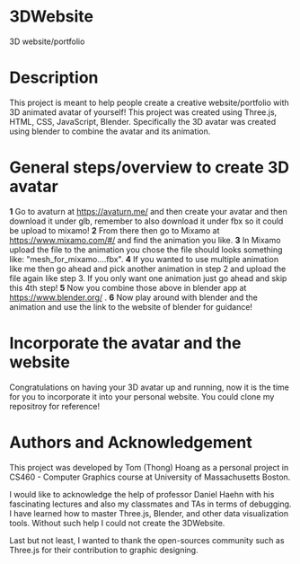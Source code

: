 # 3DWebsite
3D website/portfolio

# Description 
This project is meant to help people create a creative website/portfolio with 3D animated avatar of yourself! This project was created using Three.js, HTML, CSS, JavaScript, Blender. Specifically the 3D avatar was created using blender to combine the avatar and its animation.

# General steps/overview to create 3D avatar
**1** Go to avaturn at https://avaturn.me/ and then create your avatar and then download it under glb, remember to also download it under fbx so it could be upload to mixamo!
**2** From there then go to Mixamo at https://www.mixamo.com/#/  and find the animation you like.
**3** In Mixamo upload the file to the animation you chose the file should looks something like: "mesh_for_mixamo....fbx".
**4** If you wanted to use multiple animation like me then go ahead and pick another animation in step 2 and upload the file again like step 3. If you only want one animation just go ahead and skip this 4th step!
**5** Now you combine those above in blender app at https://www.blender.org/ .
**6** Now play around with blender and the animation and use the link to the website of blender for guidance!

# Incorporate the avatar and the website 
Congratulations on having your 3D avatar up and running, now it is the time for you to incorporate it into your personal website. You could clone my repositroy for reference!

# Authors and Acknowledgement
This project was developed by Tom (Thong) Hoang as a personal project in CS460 - Computer Graphics course at University of Massachusetts Boston.

I would like to acknowledge the help of professor Daniel Haehn with his fascinating lectures and also my classmates and TAs in terms of debugging. I have learned how to master Three.js, Blender, and other data visualization tools. Without such help I could not create the 3DWebsite.

Last but not least, I wanted to thank the open-sources community such as Three.js for their contribution to graphic designing.